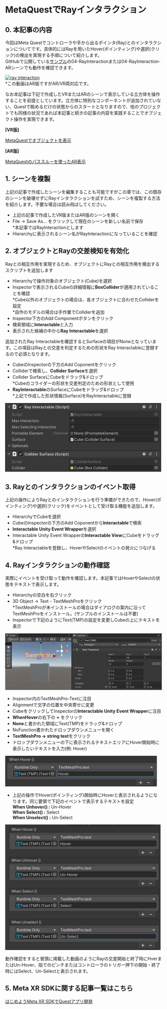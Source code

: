 # MetaQuestでRayインタラクション

## 0. 本記事の内容

今回はMeta Questでコントローラや手から出るポインタ(Ray)とのインタラクションについてです。具体的にはRayを用いたHover(ポインティング)や選択(クリック)の検出を実現する手順について紹介します。  
GitHubで公開している[サンプル](https://github.com/TakashiYoshinaga/MetaXR-SDK-Samples)の04-RayInteractionまたは04-RayInteraction-ARシーンでも動作を確認できます。

[![ray interaction](https://img.youtube.com/vi/T1ENjhBP9-w/0.jpg)](https://www.youtube.com/watch?v=T1ENjhBP9-w)  
*この動画はAR版ですがAR/VR両対応です。

なお本記事は下記で作成したVRまたはARのシーンで表示している立方体を操作することを前提としています。立方体に特別なコンポーネントが追加されていない、Questで眺めるだけの状態からのスタートとなりますので、他のプロジェクトでも同様の状況であれば本記事と続きの記事の内容を実践することでオブジェクト操作を実現できます。

**[VR版]**

[MetaQuestでオブジェクトを表示](2-quest-vr-object-display.md)

**[AR版]**

[MetaQuestのパススルーを使ったAR表示](3-quest-ar-passthrough.md)

## 1. シーンを複製

上記の記事で作成したシーンを編集することも可能ですがこの章では、この既存のシーンを破壊せずにRayインタラクションを試すため、シーンを複製する方法を紹介します。不要な場合は読み飛ばしてください。

- 上記の記事で作成したVR版またはAR版のシーンを開く
- File -> Save As... をクリックして現在のシーンを新しい名前で保存  
  *本記事ではRayInteractionとします
- Hierarchyに表示されるシーン名がRayInteractionになっていることを確認

## 2. オブジェクトとRayの交差検知を有効化

Rayとの相互作用を実現するため、オブジェクトにRayとの相互作用を検出するスクリプトを追加します

- Hierarchyで操作対象のオブジェクト(Cube)を選択
- Inspectorで表示されるCubeの詳細情報に**BoxCollider**が適用されていることを確認  
  *Cube以外のオブジェクトの場合は、各オブジェクトに合わせたColliderを設定  
  *自作のモデルの場合は手作業でColliderを追加
- Inspector下方のAdd Componentボタンをクリック
- 検索領域に**Interactable**と入力
- 表示された候補の中から**Ray Interactable**を選択

追加されたRay Interactableを確認するとSurfaceの項目がNoneとなっています。この項目はRayとの交差を判定するための形状をRay Interactableに登録するので必須となります。

- CubeのInspectorの下方のAdd Coponentをクリック
- Colliderで検索し、**Collider Surface**を選択
- Collider SurfaceにCubeをドラッグ&ドロップ  
  *Cubeのコライダーの形状を交差判定のための形状として使用
- **RayInteractable**のSurfaceにCubeをドラッグ&ドロップ  
  *上記で作成した形状情報(Surface)をRayInteractableに登録

![Ray Interactable設定画面](./materials/8/00.jpg)

## 3. Rayとのインタラクションのイベント取得

上記の操作によりRayとのインタラクションを行う準備ができたので、Hover(ポインティング)や選択(クリック)をイベントとして受け取る機能を追加します。

- HierarchyでCubeを選択
- CubeのInspectorの下方のAdd Coponentから**Interactable**で検索
- **Interactable Unity Event Wrapper**を選択
- Interactable Unity Event Wrapperの**Interactable View**にCubeをドラッグ&ドロップ  
  *Ray Interactableを登録し、HoverやSelectのイベントの発火につなげる

## 4. Rayインタラクションの動作確認

実際にイベントを受け取って動作を確認します。本記事ではHoverやSelectの状態をテキストで表示します。

- Hierarchyの空白を右クリック
- 3D Object -> Text - TextMeshProをクリック  
  *TextMeshProが未インストールの場合はダイアログの案内に沿ってTextMeshProをインストール。(サンプルのインストールは不要)
- Inspectorで下記のようにText(TMP)の設定を変更しCubeの上にテキストを表示

![Text(TMP)設定画面](./materials/8/01.jpg)

- Inspector内のTextMeshPro-Textに注目
- Alignmentで文字の位置を中央寄せに変更
- CubeをクリックしてInspectorの**Interactable Unity Event Wrapper**に注目
- **WhenHover**の右下の **+** をクリック
- **None**と書かれた領域にText(TMP)をドラッグ&ドロップ
- NoFunction書かれたドロップダウンメニューを開く
- **TextMeshPro -> string text**をクリック
- ドロップダウンメニューの下に表示されるテキストエリアにHover開始時に表示したいテキストを入力(例: Hover)

![イベント設定画面](./materials/8/02.jpg)

- 上記の操作でHover(ポインティング)開始時にHoverと表示されるようになります。同じ要領で下記のイベントで表示するテキストを設定  
  **When Unhover() :** Un-Hover  
  **When  Select() :** Select  
  **When Unselect() :** Un-Select

![全イベント設定画面](./materials/8/03.jpg)

動作確認をすると冒頭に掲載した動画のようにRayの交差開始と終了時にHverまたはUn-Hover、指でのピンチまたはコントローラのトリガー押下の開始・終了時にはSelect、Un-Selectと表示されます。

## 5. Meta XR SDKに関する記事一覧はこちら

[はじめようMeta XR SDKでQuestアプリ開発](0-main.md)